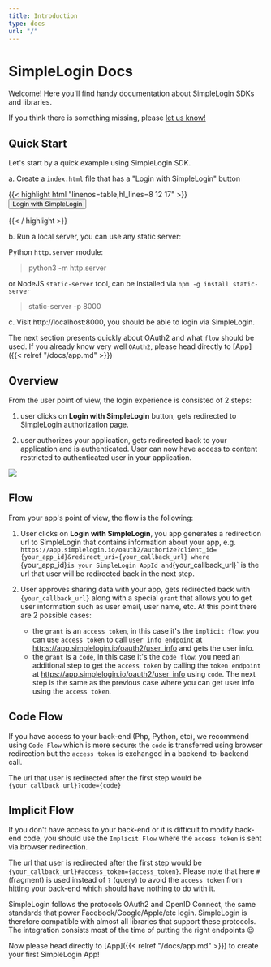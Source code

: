 ```yaml
---
title: Introduction
type: docs
url: "/"
---
```


# SimpleLogin Docs

Welcome! Here you'll find handy documentation about SimpleLogin SDKs and libraries.

If you think there is something missing, please <a href="mailto:hi@simplelogin.io">let us know!</a>

## Quick Start

Let's start by a quick example using SimpleLogin SDK.

a. Create a `index.html` file that has a "Login with SimpleLogin" button

{{< highlight html "linenos=table,hl_lines=8 12 17" >}}
<button id="btn-simplelogin">
    Login with SimpleLogin
</button>

<div id="user-info"></div>

<!-- Include SimpleLogin JS SDK -->
<script src="https://simplelogin.io/sdk/sdk.js"></script>

<script>
// Init SimpleLogin. "quickstart" is the appID
SL.init("quickstart");

// Call SL.login when user clicks on the login button
// Upon successful login, you will have access to the user information
document.getElementById("btn-simplelogin").onclick = function(e) {
  SL.login(function(user) {
    console.log("got user from SL SDK", user);

    document.getElementById("user-info").innerHTML = `
    email: ${user.email} <br>
    name: ${user.name} <br>
    avatar: <img src="${user.avatar_url}">
    `
  })
}
</script>
{{< / highlight >}}

b. Run a local server, you can use any static server:

Python `http.server` module:

> python3 -m http.server

or NodeJS `static-server` tool, can be installed via `npm -g install static-server`

> static-server -p 8000

c. Visit http://localhost:8000, you should be able to login via SimpleLogin.

The next section presents quickly about OAuth2 and what `flow` should be used. If you already know very well `OAuth2`, please head directly to [App]({{< relref "/docs/app.md" >}})

## Overview

From the user point of view, the login experience is consisted of 2 steps:

1. user clicks on **Login with SimpleLogin** button, gets redirected to SimpleLogin authorization page.

2. user authorizes your application, gets redirected back to your application and is authenticated. User can now have access to content restricted to authenticated user in your application.

![](/images/user-flow.png)


## Flow

From your app's point of view, the flow is the following:

1. User clicks on **Login with SimpleLogin**, you app generates a redirection url to SimpleLogin that contains information about your app, e.g. `https://app.simplelogin.io/oauth2/authorize?client_id={your_app_id}&redirect_uri={your_callback_url}
where `{your_app_id}` is your SimpleLogin AppId and `{your_callback_url}` is the url that user will be redirected back in the next step.

2. User approves sharing data with your app, gets redirected back with `{your_callback_url}` along with a special `grant` that allows you to get user information such as user email, user name, etc. At this point there are 2 possible cases:

   * the `grant` is an `access token`, in this case it's the `implicit flow`: you can use `access token` to call `user info endpoint` at https://app.simplelogin.io/oauth2/user_info and gets the user info.
   * the `grant` is a `code`, in this case it's the `code flow`: you need an additional step to get the `access token` by calling the `token endpoint` at https://app.simplelogin.io/oauth2/user_info using `code`. The next step is the same as the previous case where you can get user info using the `access token`.

## Code Flow

If you have access to your back-end (Php, Python, etc), we recommend using `Code Flow` which is more secure: the `code` is transferred using browser redirection but the `access token` is exchanged in a backend-to-backend call.

The url that user is redirected after the first step would be `{your_callback_url}?code={code}`

## Implicit Flow

If you don't have access to your back-end or it is difficult to modify back-end code, you should use the `Implicit Flow` where  the `access token` is sent via browser redirection.

The url that user is redirected after the first step would be `{your_callback_url}#access_token={access_token}`. Please note that here `#` (fragment) is used instead of `?` (query) to avoid the `access token` from hitting your back-end which should have nothing to do with it.

SimpleLogin follows the protocols OAuth2 and OpenID Connect, the same standards that power Facebook/Google/Apple/etc login. SimpleLogin is therefore compatible with almost all libraries that support these protocols. The integration consists most of the time of putting the right endpoints 😉

Now please head directly to [App]({{< relref "/docs/app.md" >}}) to create your first SimpleLogin App!


